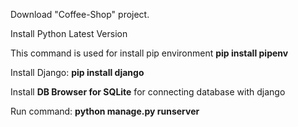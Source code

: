 Download "Coffee-Shop" project.

Install Python Latest Version

This command is used for install pip environment
    ****pip install pipenv****

Install Django:
    ****pip install django****

Install **DB Browser for SQLite** for connecting database with django

Run command:
    ****python manage.py runserver**** 

